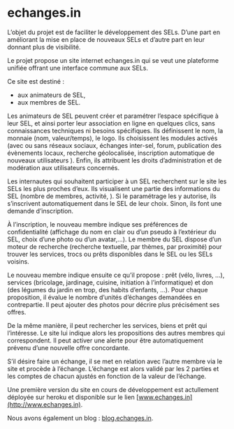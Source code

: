 echanges.in
===========

L’objet du projet est de faciliter le développement des SELs. D’une part en
améliorant la mise en place de nouveaux SELs et d’autre part en leur donnant
plus de visibilité.

Le projet propose un site internet echanges.in qui se veut une plateforme
unifiée offrant une interface commune aux SELs.

Ce site est destiné :
- aux animateurs de SEL,
- aux membres de SEL.

Les animateurs de SEL peuvent créer et paramétrer l’espace spécifique à leur
SEL, et ainsi porter leur association en ligne en quelques clics, sans
connaissances techniques ni besoins spécifiques. Ils définissent le nom,
la monnaie (nom, valeur/temps), le logo. Ils choisissent les modules activés
(avec ou sans réseaux sociaux, échanges inter-sel, forum, publication des
évènements locaux, recherche géolocalisée, inscription automatique de nouveaux
utilisateurs ). Enfin, ils attribuent les droits d’administration et de
modération aux utilisateurs concernés.

Les internautes qui souhaitent participer à un SEL recherchent sur le site les
SELs les plus proches d’eux. Ils visualisent une partie des informations du SEL
(nombre de membres, activité, ). Si le paramétrage les y autorise, ils
s’inscrivent automatiquement dans le SEL de leur choix. Sinon, ils font une
demande d’inscription.

À l’inscription, le nouveau membre indique ses préférences de confidentialité
(affichage du nom en clair ou d’un pseudo à l’extérieur du SEL, choix d’une
photo ou d’un avatar,…). Le membre du SEL dispose d’un moteur de recherche
(recherche textuelle, par thèmes, par proximité) pour trouver les services,
trocs ou prêts disponibles dans le SEL ou les SELs voisins.

Le nouveau membre indique ensuite ce qu’il propose : prêt (vélo, livres, …),
services (bricolage, jardinage, cuisine, initiation à l’informatique) et don
(des légumes du jardin en trop, des habits d’enfants, …). Pour chaque
proposition, il évalue le nombre d’unités d’échanges demandées en contrepartie.
Il peut ajouter des photos pour décrire plus précisément ses offres.

De la même manière, il peut rechercher les services, biens et prêt qui
l’intéresse. Le site lui indique alors les propositions des autres membres qui
correspondent. Il peut activer une alerte pour être automatiquement prévenu
d’une nouvelle offre concordante.

S’il désire faire un échange, il se met en relation avec l’autre membre via le
site et procède  à l’échange. L’échange est alors validé par les 2 parties et
les comptes de chacun ajustés en fonction de la valeur de l’échange.


Une première version du site en cours de développement est actullement déployée 
sur heroku et disponible sur le lien [www.echanges.in](http://www.echanges.in).

Nous avons également un blog : [blog.echanges.in](http://blog.echanges.in).

